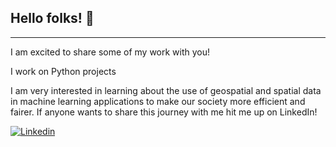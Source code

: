 ## Hello folks! :wave:
***

I am excited to share some of my work with you! 

I work on Python projects

I am very interested in learning about the use of geospatial and spatial data in machine learning applications to make our society more efficient and fairer.
If anyone wants to share this journey with me hit me up on LinkedIn!

[![Linkedin](https://i.stack.imgur.com/gVE0j.png)](https://www.linkedin.com/in/paolo-andrich/)



<!--
**pandrich/pandrich** is a ✨ _special_ ✨ repository because its `README.md` (this file) appears on your GitHub profile.

Here are some ideas to get you started:

- 🔭 I’m currently working on ...
- 🌱 I’m currently learning ...
- 👯 I’m looking to collaborate on ...
- 🤔 I’m looking for help with ...
- 💬 Ask me about ...
- 📫 How to reach me: ...
- 😄 Pronouns: ...
- ⚡ Fun fact: ...
-->

